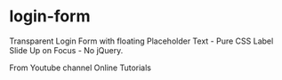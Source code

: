 # login-form
Transparent Login Form with floating Placeholder Text - Pure CSS Label Slide Up on Focus - No jQuery. 

From Youtube channel Online Tutorials

